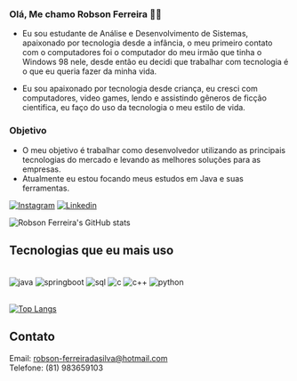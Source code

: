 ### Olá, Me chamo Robson Ferreira 👩‍💻

- Eu sou estudante de Análise e Desenvolvimento de Sistemas, apaixonado por tecnologia desde a infância, o meu primeiro contato com o computadores foi o computador do meu irmão que tinha o Windows 98 nele, desde então eu decidi que trabalhar com tecnologia é o que eu queria fazer da minha vida. 

- Eu sou apaixonado por tecnologia desde criança, eu cresci com computadores, video games, lendo e assistindo gêneros de ficção cientifica, eu faço do uso da tecnologia o meu estilo de vida. 

### Objetivo

- O meu objetivo é trabalhar como desenvolvedor utilizando as principais tecnologias do mercado e levando as melhores soluções para as empresas. 
- Atualmente eu estou focando meus estudos em Java e suas ferramentas.

[![Instagram](https://img.shields.io/badge/Instagram-E4405F?style=for-the-badge&logo=instagram&logoColor=white)](https://www.instagram.com/rob_ferreira88/) [![Linkedin](https://img.shields.io/badge/LinkedIn-0077B5?style=for-the-badge&logo=linkedin&logoColor=white)](https://www.linkedin.com/in/robson-ferreira-508247134/)

![Robson Ferreira's GitHub stats](https://github-readme-stats.vercel.app/api?username=RobsonFe&show_icons=true&theme=transparent)

## Tecnologias que eu mais uso 

<div style="display: inline_block"><br/>
<img align="center" alt="java"src="https://img.shields.io/badge/Java-ED8B00?style=for-the-badge&logo=java&logoColor=white" /> <img align="center" alt="springboot"src="https://img.shields.io/badge/Spring-6DB33F?style=for-the-badge&logo=spring&logoColor=white"/> <img align="center" alt="sql"src="https://img.shields.io/badge/MySQL-00000F?style=for-the-badge&logo=mysql&logoColor=white"/> <img align="center" alt="c"src="https://img.shields.io/badge/C-00599C?style=for-the-badge&logo=c&logoColor=white"/> <img align="center" alt="c++"src="https://img.shields.io/badge/C%2B%2B-00599C?style=for-the-badge&logo=c%2B%2B&logoColor=white"/> <img align="center" alt="python"src="https://img.shields.io/badge/Python-14354C?style=for-the-badge&logo=python&logoColor=white"/> </div><br> 


[![Top Langs](https://github-readme-stats.vercel.app/api/top-langs/?username=RobsonFe&layout=compact)](https://github.com/anuraghazra/github-readme-stats)

## Contato

Email: robson-ferreiradasilva@hotmail.com<br>
Telefone: (81) 983659103
